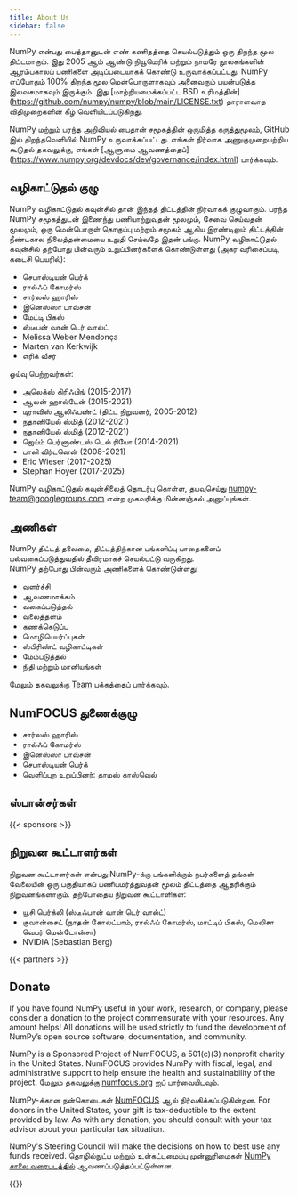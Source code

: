 ```yaml
---
title: About Us
sidebar: false
---
```


NumPy என்பது பைத்தானுடன் எண் கணிதத்தை செயல்படுத்தும் ஒரு திறந்த மூல திட்டமாகும். இது 2005 ஆம் ஆண்டு நியூமெரிக் மற்றும் நாமரே நூலகங்களின் ஆரம்பகாலப் பணிகளை அடிப்படையாகக் கொண்டு உருவாக்கப்பட்டது. NumPy எப்போதும் 100% திறந்த மூல மென்பொருளாகவும் அனைவரும் பயன்படுத்த இலவசமாகவும் இருக்கும். இது [மாற்றியமைக்கப்பட்ட BSD உரிமத்தின்] (https://github.com/numpy/numpy/blob/main/LICENSE.txt) தாராளவாத விதிமுறைகளின் கீழ் வெளியிடப்படுகிறது.

NumPy மற்றும் பரந்த அறிவியல் பைதான் சமூகத்தின் ஒருமித்த கருத்துமூலம், GitHub இல் திறந்தவெளியில் NumPy உருவாக்கப்பட்டது. எங்கள் நிர்வாக அணுகுமுறைபற்றிய கூடுதல் தகவலுக்கு, எங்கள் [ஆளுமை ஆவணத்தைப்] (https://www.numpy.org/devdocs/dev/governance/index.html) பார்க்கவும்.

## வழிகாட்டுதல் குழு

NumPy வழிகாட்டுதல் கவுன்சில் தான் இந்தத் திட்டத்தின் நிர்வாகக் குழுவாகும். பரந்த NumPy சமூகத்துடன் இணைந்து பணியாற்றுவதன் மூலமும், சேவை செய்வதன் மூலமும், ஒரு மென்பொருள் தொகுப்பு மற்றும் சமூகம் ஆகிய இரண்டிலும் திட்டத்தின் நீண்டகால நிலைத்தன்மையை உறுதி செய்வதே இதன் பங்கு. NumPy வழிகாட்டுதல் கவுன்சில் தற்போது பின்வரும் உறுப்பினர்களைக் கொண்டுள்ளது (அகர வரிசைப்படி, கடைசி பெயரில்):

- செபாஸ்டியன் பெர்க்
- ரால்ஃப் கோமர்ஸ்
- சார்லஸ் ஹாரிஸ்
- இனெஸ்ஸா பாவ்சன்
- மேட்டி பிகஸ்
- ஸ்டீபன் வான் டெர் வால்ட்
- Melissa Weber Mendonça
- Marten van Kerkwijk
- எரிக் வீசர்

ஓய்வு பெற்றவர்கள்:

- அலெக்ஸ் கிரிஃபிங் (2015-2017)
- ஆலன் ஹால்டேன் (2015-2021)
- டிராவிஸ் ஆலிஃபண்ட் (திட்ட நிறுவனர், 2005-2012)
- நதானியேல் ஸ்மித் (2012-2021)
- நதானியேல் ஸ்மித் (2012-2021)
- ஜெய்ம் பெர்னாண்டஸ் டெல் ரியோ (2014-2021)
- பாலி விர்டனென் (2008-2021)
- Eric Wieser (2017-2025)
- Stephan Hoyer (2017-2025)

NumPy வழிகாட்டுதல் கவுன்சிலைத் தொடர்பு கொள்ள, தயவுசெய்து numpy-team@googlegroups.com என்ற முகவரிக்கு மின்னஞ்சல் அனுப்புங்கள்.

## அணிகள்

NumPy திட்டத் தலைமை, திட்டத்திற்கான பங்களிப்பு பாதைகளைப் பல்வகைப்படுத்துவதில் தீவிரமாகச் செயல்பட்டு வருகிறது.<br>
NumPy தற்போது பின்வரும் அணிகளைக் கொண்டுள்ளது:

- வளர்ச்சி
- ஆவணமாக்கம்
- வகைப்படுத்தல்
- வலைத்தளம்
- கணக்கெடுப்பு
- மொழிபெயர்ப்புகள்
- ஸ்பிரிண்ட் வழிகாட்டிகள்
- மேம்படுத்தல்
- நிதி மற்றும் மானியங்கள்

மேலும் தகவலுக்கு [Team](/teams) பக்கத்தைப் பார்க்கவும்.

## NumFOCUS துணைக்குழு

- சார்லஸ் ஹாரிஸ்
- ரால்ஃப் கோமர்ஸ்
- இனெஸ்ஸா பாவ்சன்
- செபாஸ்டியன் பெர்க்
- வெளிப்புற உறுப்பினர்: தாமஸ் காஸ்வெல்

## ஸ்பான்சர்கள்

{{< sponsors >}}

## நிறுவன கூட்டாளர்கள்

நிறுவன கூட்டாளர்கள் என்பது NumPy-க்கு பங்களிக்கும் நபர்களைத் தங்கள் வேலையின் ஒரு பகுதியாகப் பணியமர்த்துவதன் மூலம் திட்டத்தை ஆதரிக்கும் நிறுவனங்களாகும். தற்போதைய நிறுவன கூட்டாளிகள்:

- யூசி பெர்க்லி (ஸ்டீஃபான் வான் டெர் வால்ட்)
- குவான்சைட் (நாதன் கோல்ட்பாம், ரால்ஃப் கோமர்ஸ், மாட்டிப் பிகஸ், மெலிசா வெபர் மென்டோன்சா)
- NVIDIA (Sebastian Berg)

{{< partners >}}

## Donate

If you have found NumPy useful in your work, research, or company, please consider a donation to the project commensurate with your resources. Any amount helps! All donations will be used strictly to fund the development of NumPy’s open source software, documentation, and community.

NumPy is a Sponsored Project of NumFOCUS, a 501(c)(3) nonprofit charity in the United States. NumFOCUS provides NumPy with fiscal, legal, and administrative support to help ensure the health and sustainability of the project. மேலும் தகவலுக்கு [numfocus.org](https://numfocus.org) ஐப் பார்வையிடவும்.

NumPy-க்கான நன்கொடைகள் [NumFOCUS](https://numfocus.org) ஆல் நிர்வகிக்கப்படுகின்றன. For donors in the United States, your gift is tax-deductible to the extent provided by law. As with any donation, you should consult with your tax advisor about your particular tax situation.

NumPy's Steering Council will make the decisions on how to best use any funds received. தொழில்நுட்ப மற்றும் உள்கட்டமைப்பு முன்னுரிமைகள் [NumPy சாலை வரைபடத்தில்](https://www.numpy.org/neps/index.html#roadmap) ஆவணப்படுத்தப்பட்டுள்ளன.

{{<opencollective>}}


